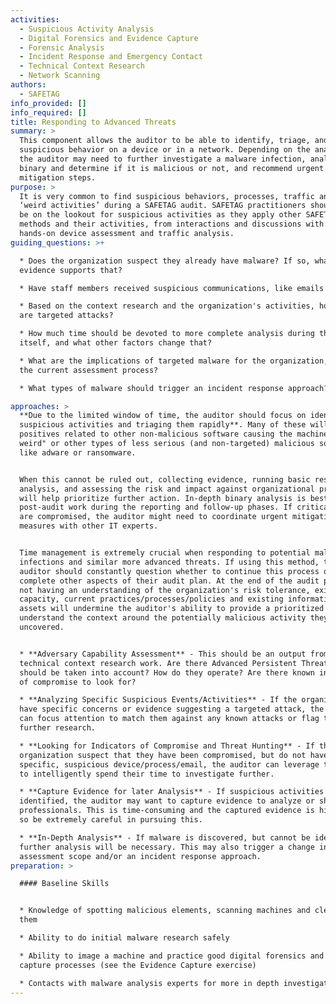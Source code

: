```yaml
---
activities:
  - Suspicious Activity Analysis
  - Digital Forensics and Evidence Capture
  - Forensic Analysis
  - Incident Response and Emergency Contact
  - Technical Context Research
  - Network Scanning
authors:
  - SAFETAG
info_provided: []
info_required: []
title: Responding to Advanced Threats
summary: >
  This component allows the auditor to be able to identify, triage, and analyze
  suspicious behavior on a device or in a network. Depending on the analysis,
  the auditor may need to further investigate a malware infection, analyze a
  binary and determine if it is malicious or not, and recommend urgent
  mitigation steps.
purpose: >
  It is very common to find suspicious behaviors, processes, traffic and other
  ‘weird activities’ during a SAFETAG audit. SAFETAG practitioners should always
  be on the lookout for suspicious activities as they apply other SAFETAG
  methods and their activities, from interactions and discussions with staff to
  hands-on device assessment and traffic analysis.
guiding_questions: >+

  * Does the organization suspect they already have malware? If so, what
  evidence supports that?

  * Have staff members received suspicious communications, like emails or IMs?

  * Based on the context research and the organization's activities, how likely
  are targeted attacks?

  * How much time should be devoted to more complete analysis during the audit
  itself, and what other factors change that?

  * What are the implications of targeted malware for the organization, and for
  the current assessment process?

  * What types of malware should trigger an incident response approach?

approaches: >
  **Due to the limited window of time, the auditor should focus on identifying
  suspicious activities and triaging them rapidly**. Many of these will be false
  positives related to other non-malicious software causing the machine to "act
  weird" or other types of less serious (and non-targeted) malicious software
  like adware or ransomware.


  When this cannot be ruled out, collecting evidence, running basic research and
  analysis, and assessing the risk and impact against organizational priorities
  will help prioritize further action. In-depth binary analysis is best kept for
  post-audit work during the reporting and follow-up phases. If critical assets
  are compromised, the auditor might need to coordinate urgent mitigation
  measures with other IT experts.


  Time management is extremely crucial when responding to potential malware
  infections and similar more advanced threats. If using this method, the
  auditor should constantly question whether to continue this process or
  complete other aspects of their audit plan. At the end of the audit process,
  not having an understanding of the organization's risk tolerance, existing
  capacity, current practices/processes/policies and existing informational
  assets will undermine the auditor's ability to provide a prioritized report or
  understand the context around the potentially malicious activity they have
  uncovered.


  * **Adversary Capability Assessment** - This should be an output from the
  technical context research work. Are there Advanced Persistent Threats which
  should be taken into account? How do they operate? Are there known indicators
  of compromise to look for?

  * **Analyzing Specific Suspicious Events/Activities** - If the organization
  have specific concerns or evidence suggesting a targeted attack, the auditor
  can focus attention to match them against any known attacks or flag them for
  further research.

  * **Looking for Indicators of Compromise and Threat Hunting** - If the
  organization suspect that they have been compromised, but do not have any
  specific, suspicious device/process/email, the auditor can leverage techniques
  to intelligently spend their time to investigate further.

  * **Capture Evidence for later Analysis** - If suspicious activities are
  identified, the auditor may want to capture evidence to analyze or share with
  professionals. This is time-consuming and the captured evidence is high-risk,
  so be extremely careful in pursuing this.

  * **In-Depth Analysis** - If malware is discovered, but cannot be identified,
  further analysis will be necessary. This may also trigger a change in
  assessment scope and/or an incident response approach.
preparation: >

  #### Baseline Skills


  * Knowledge of spotting malicious elements, scanning machines and cleaning
  them

  * Ability to do initial malware research safely

  * Ability to image a machine and practice good digital forensics and evidence
  capture processes (see the Evidence Capture exercise)

  * Contacts with malware analysis experts for more in depth investigation
---
```



